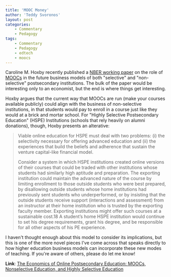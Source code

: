 ```yaml
---
title: 'MOOC Money'
author: 'Teddy Svoronos'
layout: post
categories:
    - Commentary
    - Pedagogy
tags:
    - Commentary
    - Pedagogy
    - edtech
    - moocs
---
```

Caroline M. Hoxby recently published a [NBER working paper](http://www.nber.org/papers/w19816) on the role of [MOOCs](http://www.nber.org/papers/w19816) in the future business models of both "selective" and "non-selective" postsecondary institutions. The bulk of the paper would be interesting only to an economist, but the end is where things get interesting. 

Hoxby argues that the current way that MOOCs are run (make your courses available publicly) could align with the business of non-selective institutions, in that students would pay to enroll in a course just like they would at a brick and mortar school. For "Highly Selective Postsecondary Education" (HSPE) Institutions (schools that rely heavily on alumni donations), though, Hoxby presents an alterative:

> Viable online education for HSPE must deal with two problems: (i) the selectivity necessary for offering advanced education and (ii) the experiences that build the beliefs and adherence that sustain the venture capital-like financial model.
> 
> Consider a system in which HSPE institutions created online versions of their courses that could be traded with other institutions whose students had similarly high aptitude and preparation. The exporting institution could maintain the advanced nature of the course by limiting enrollment to those outside students who were best prepared, by disallowing outside students whose home institutions had previously sent students who underperformed, or by insisting that the outside students receive support (interactions and assessment) from an instructor at their home institution who is trusted by the exporting faculty member. Exporting institutions might offer such courses at a sustainable cost.18 A student’s home HSPE institution would continue to set his degree requirements, grant his degree, and be responsible for all other aspects of his PE experience.

I haven't thought enough about this model to consider its implications, but this is one of the more novel pieces I've come across that speaks directly to how higher education business models can incorporate these new modes of teaching. If you're aware of others, please do let me know!

**Link**: [The Economics of Online Postsecondary Education: MOOCs, Nonselective Education, and Highly Selective Education](http://www.nber.org/papers/w19816)

